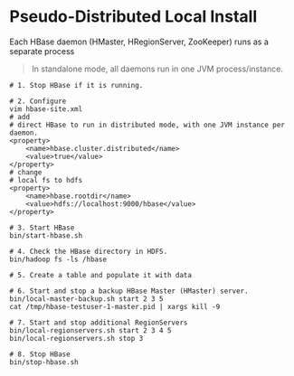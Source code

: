 # Pseudo-Distributed Local Install

Each HBase daemon (HMaster, HRegionServer, ZooKeeper) runs as a separate process
> In standalone mode, all daemons run in one JVM process/instance.


```shell
# 1. Stop HBase if it is running.

# 2. Configure
vim hbase-site.xml
# add
# direct HBase to run in distributed mode, with one JVM instance per daemon.
<property>
    <name>hbase.cluster.distributed</name>
    <value>true</value>
</property>
# change
# local fs to hdfs
<property>
    <name>hbase.rootdir</name>
    <value>hdfs://localhost:9000/hbase</value>
</property>

# 3. Start HBase
bin/start-hbase.sh

# 4. Check the HBase directory in HDFS.
bin/hadoop fs -ls /hbase

# 5. Create a table and populate it with data

# 6. Start and stop a backup HBase Master (HMaster) server.
bin/local-master-backup.sh start 2 3 5
cat /tmp/hbase-testuser-1-master.pid | xargs kill -9

# 7. Start and stop additional RegionServers
bin/local-regionservers.sh start 2 3 4 5
bin/local-regionservers.sh stop 3

# 8. Stop HBase
bin/stop-hbase.sh
```
